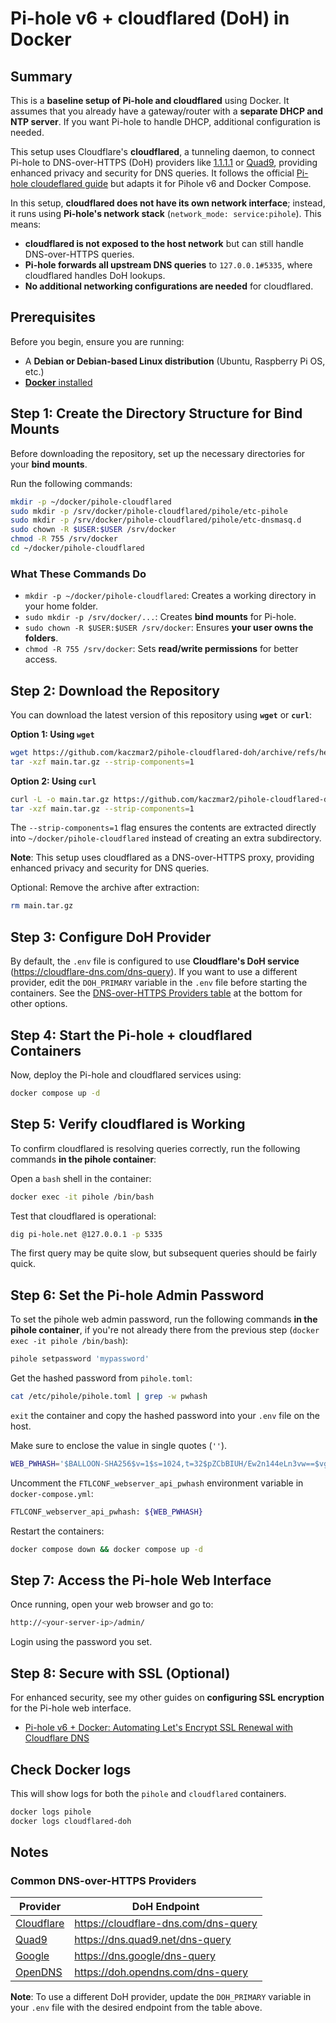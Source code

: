 # Pi-hole v6 + cloudflared (DoH) in Docker

## Summary

This is a **baseline setup of Pi-hole and cloudflared** using Docker. It
assumes that you already have a gateway/router with a
**separate DHCP and NTP server**. If you want Pi-hole to handle DHCP,
additional configuration is needed.

This setup uses Cloudflare's **cloudflared**, a tunneling daemon, to connect
Pi-hole to DNS-over-HTTPS (DoH) providers like
[1.1.1.1](https://one.one.one.one/) or [Quad9](https://quad9.net/), providing
enhanced privacy and security for DNS queries. It follows the official
[Pi-hole cloudeflared guide](https://docs.pi-hole.net/guides/dns/cloudflared/)
but adapts it for Pihole v6 and Docker Compose.

In this setup, **cloudflared does not have its own network interface**;
instead, it runs using **Pi-hole's network stack**
(`network_mode: service:pihole`). This means:

- **cloudflared is not exposed to the host network** but can still handle DNS-over-HTTPS queries.
- **Pi-hole forwards all upstream DNS queries** to `127.0.0.1#5335`, where cloudflared handles DoH lookups.
- **No additional networking configurations are needed** for cloudflared.

## Prerequisites

Before you begin, ensure you are running:

- A **Debian or Debian-based Linux distribution** (Ubuntu, Raspberry Pi OS, etc.)
- [**Docker** installed](https://docs.docker.com/engine/install/)

## Step 1: Create the Directory Structure for Bind Mounts

Before downloading the repository, set up the necessary directories for your
**bind mounts**.

Run the following commands:

```bash
mkdir -p ~/docker/pihole-cloudflared
sudo mkdir -p /srv/docker/pihole-cloudflared/pihole/etc-pihole
sudo mkdir -p /srv/docker/pihole-cloudflared/pihole/etc-dnsmasq.d
sudo chown -R $USER:$USER /srv/docker
chmod -R 755 /srv/docker
cd ~/docker/pihole-cloudflared
```

### **What These Commands Do**

- `mkdir -p ~/docker/pihole-cloudflared`: Creates a working directory in your home folder.
- `sudo mkdir -p /srv/docker/...`: Creates **bind mounts** for Pi-hole.
- `sudo chown -R $USER:$USER /srv/docker`: Ensures **your user owns the folders**.
- `chmod -R 755 /srv/docker`: Sets **read/write permissions** for better access.

## Step 2: Download the Repository

You can download the latest version of this repository using **`wget`** or **`curl`**:

**Option 1: Using `wget`**

```bash
wget https://github.com/kaczmar2/pihole-cloudflared-doh/archive/refs/heads/main.tar.gz
tar -xzf main.tar.gz --strip-components=1
```

**Option 2: Using `curl`**

```bash
curl -L -o main.tar.gz https://github.com/kaczmar2/pihole-cloudflared-doh/archive/refs/heads/main.tar.gz
tar -xzf main.tar.gz --strip-components=1
```

The `--strip-components=1` flag ensures the contents are extracted directly into
`~/docker/pihole-cloudflared` instead of creating an extra subdirectory.

**Note**: This setup uses cloudflared as a DNS-over-HTTPS proxy, providing
enhanced privacy and security for DNS queries.

Optional: Remove the archive after extraction:

```sh
rm main.tar.gz
```

## Step 3: Configure DoH Provider

By default, the `.env` file is configured to use **Cloudflare's DoH service**
(<https://cloudflare-dns.com/dns-query>). If you want to use a different provider,
edit the `DOH_PRIMARY` variable in the `.env` file before starting the
containers. See the [DNS-over-HTTPS Providers table](#common-dns-over-https-providers)
at the bottom for other options.

## Step 4: Start the Pi-hole + cloudflared Containers

Now, deploy the Pi-hole and cloudflared services using:

```bash
docker compose up -d
```

## Step 5: Verify cloudflared is Working

To confirm cloudflared is resolving queries correctly, run the following
commands **in the pihole container**:

Open a `bash` shell in the container:

```bash
docker exec -it pihole /bin/bash
```

Test that cloudflared is operational:

```bash
dig pi-hole.net @127.0.0.1 -p 5335
```

The first query may be quite slow, but subsequent queries should be fairly
quick.

## Step 6: Set the Pi-hole Admin Password

To set the pihole web admin password, run the following commands
**in the pihole container**, if you're not already there from the previous
step (`docker exec -it pihole /bin/bash`):

```bash
pihole setpassword 'mypassword'
```

Get the hashed password from `pihole.toml`:

```bash
cat /etc/pihole/pihole.toml | grep -w pwhash
```

`exit` the container and copy the hashed password into your `.env` file on the
host.

Make sure to enclose the value in single quotes (`''`).

```bash
WEB_PWHASH='$BALLOON-SHA256$v=1$s=1024,t=32$pZCbBIUH/Ew2n144eLn3vw==$vgej+obQip4DvSmNlywD0LUHlsHcqgLdbQLvDscZs78='
```

Uncomment the `FTLCONF_webserver_api_pwhash` environment variable in
`docker-compose.yml`:

```bash
FTLCONF_webserver_api_pwhash: ${WEB_PWHASH}
```

Restart the containers:

```bash
docker compose down && docker compose up -d
```

## Step 7: Access the Pi-hole Web Interface

Once running, open your web browser and go to:

```bash
http://<your-server-ip>/admin/
```

Login using the password you set.

## Step 8: Secure with SSL (Optional)

For enhanced security, see my other guides on **configuring SSL encryption**
for the Pi-hole web interface.

- [Pi-hole v6 + Docker: Automating Let's Encrypt SSL Renewal with Cloudflare DNS](https://gist.github.com/kaczmar2/027fd6f64f4e4e7ebbb0c75cb3409787#file-pihole-v6-docker-le-cf-md)

## Check Docker logs

This will show logs for both the `pihole` and `cloudflared` containers.

```bash
docker logs pihole
docker logs cloudflared-doh
```

## Notes

### Common DNS-over-HTTPS Providers

| Provider | DoH Endpoint |
|----------|-------------|
| [Cloudflare](https://one.one.one.one) | <https://cloudflare-dns.com/dns-query> |
| [Quad9](https://quad9.net/service/service-addresses-and-features) | <https://dns.quad9.net/dns-query> |
| [Google](https://developers.google.com/speed/public-dns/docs/doh) | <https://dns.google/dns-query> |
| [OpenDNS](https://support.opendns.com/hc/en-us/articles/360038086532-Using-DNS-over-HTTPS-DoH-with-OpenDNS) | <https://doh.opendns.com/dns-query> |

**Note**: To use a different DoH provider, update the `DOH_PRIMARY` variable
in your `.env` file with the desired endpoint from the table above.
